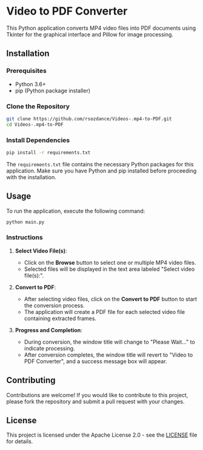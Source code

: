 # Video to PDF Converter

This Python application converts MP4 video files into PDF documents using Tkinter for the graphical interface and Pillow for image processing.

## Installation

### Prerequisites

- Python 3.6+
- pip (Python package installer)

### Clone the Repository

```bash
git clone https://github.com/rsozdance/Videos-.mp4-to-PDF.git
cd Videos-.mp4-to-PDF
```

### Install Dependencies

```bash
pip install -r requirements.txt
```

The `requirements.txt` file contains the necessary Python packages for this application. Make sure you have Python and pip installed before proceeding with the installation.

## Usage

To run the application, execute the following command:

```bash
python main.py
```

### Instructions

1. **Select Video File(s)**:
   - Click on the **Browse** button to select one or multiple MP4 video files.
   - Selected files will be displayed in the text area labeled "Select video file(s):".

2. **Convert to PDF**:
   - After selecting video files, click on the **Convert to PDF** button to start the conversion process.
   - The application will create a PDF file for each selected video file containing extracted frames.

3. **Progress and Completion**:
   - During conversion, the window title will change to "Please Wait..." to indicate processing.
   - After conversion completes, the window title will revert to "Video to PDF Converter", and a success message box will appear.

## Contributing

Contributions are welcome! If you would like to contribute to this project, please fork the repository and submit a pull request with your changes.

## License

This project is licensed under the Apache License 2.0 - see the [LICENSE](LICENSE) file for details.
